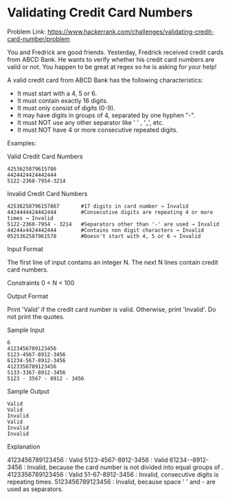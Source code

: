 # Validating Credit Card Numbers

Problem Link: https://www.hackerrank.com/challenges/validating-credit-card-number/problem

You and Fredrick are good friends. Yesterday, Fredrick received  credit cards from ABCD Bank. He wants to verify whether his credit card numbers are valid or not. You happen to be great at regex so he is asking for your help!

A valid credit card from ABCD Bank has the following characteristics:

- It must start with a 4, 5 or 6.
- It must contain exactly 16 digits.
- It must only consist of digits (0-9).
- It may have digits in groups of 4, separated by one hyphen "-".
- It must NOT use any other separator like ' ' , '_', etc.
- It must NOT have 4 or more consecutive repeated digits.

Examples:

Valid Credit Card Numbers

```
4253625879615786
4424424424442444
5122-2368-7954-3214
```

Invalid Credit Card Numbers

```
42536258796157867       #17 digits in card number → Invalid 
4424444424442444        #Consecutive digits are repeating 4 or more times → Invalid
5122-2368-7954 - 3214   #Separators other than '-' are used → Invalid
44244x4424442444        #Contains non digit characters → Invalid
0525362587961578        #Doesn't start with 4, 5 or 6 → Invalid
```

Input Format

The first line of input contains an integer N.
The next N lines contain credit card numbers.

Constraints
0 < N < 100

Output Format

Print 'Valid' if the credit card number is valid. Otherwise, print 'Invalid'. Do not print the quotes.

Sample Input
```
6
4123456789123456
5123-4567-8912-3456
61234-567-8912-3456
4123356789123456
5133-3367-8912-3456
5123 - 3567 - 8912 - 3456
```
Sample Output
```
Valid
Valid
Invalid
Valid
Invalid
Invalid
```
Explanation

4123456789123456 : Valid
5123-4567-8912-3456 : Valid
61234--8912-3456 : Invalid, because the card number is not divided into equal groups of .
4123356789123456 : Valid
51-67-8912-3456 : Invalid, consecutive digits  is repeating  times.
5123456789123456 : Invalid, because space '  ' and - are used as separators.